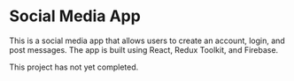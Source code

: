 # Social Media App

This is a social media app that allows users to create an account, login, and post messages. The app is built using React, Redux Toolkit, and Firebase.

This project has not yet completed.
